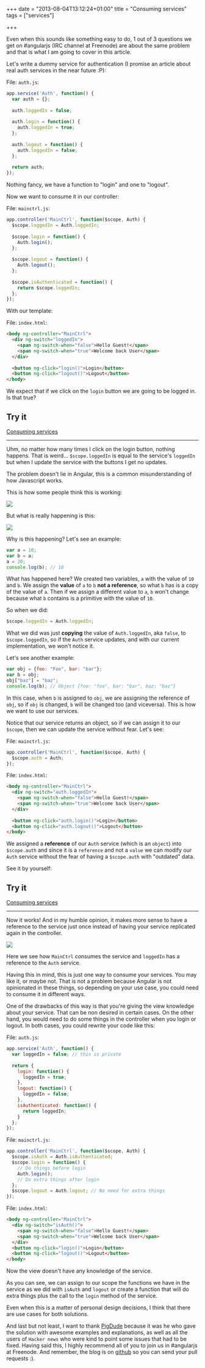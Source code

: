 +++
date = "2013-08-04T13:12:24+01:00"
title = "Consuming services"
tags = ["services"]

+++

Even when this sounds like something easy to do, 1 out of 3 questions we get on #angularjs (IRC channel at Freenode) are about the same problem and that is what I am going to cover in this article.

Let's write a dummy service for authentication (I promise an article about real auth services in the near future :P):

File: `auth.js`:
```javascript
app.service('Auth', function() {
  var auth = {};
  
  auth.loggedIn = false;
  
  auth.login = function() {
    auth.loggedIn = true;
  };
  
  auth.logout = function() {
    auth.loggedIn = false;
  };
  
  return auth;
});
```

<!--more-->

Nothing fancy, we have a function to "login" and one to "logout".

Now we want to consume it in our controller:

File: `mainctrl.js`:
```javascript
app.controller('MainCtrl', function($scope, Auth) {
  $scope.loggedIn = Auth.loggedIn;
  
  $scope.login = function() {
    Auth.login();
  };
  
  $scope.logout = function() {
    Auth.logout();
  };
  
  $scope.isAuthenticated = function() {
    return $scope.loggedIn;
  };
});
```

With our template:

File: `index.html`:
```html
<body ng-controller="MainCtrl">
  <div ng-switch="loggedIn">
    <span ng-switch-when="false">Hello Guest!</span>
    <span ng-switch-when="true">Welcome back User</span>
  </div>
  
  <button ng-click="login()">Login</button>
  <button ng-click="logout()">Logout</button>
</body>
```

We expect that if we click on the `login` button we are going to be logged in. Is that true?

## Try it

<a class="jsbin-embed" href="http://jsbin.com/ajojug/5/embed?live">Consuming services</a><script src="http://static.jsbin.com/js/embed.js"></script>

***

Uhm, no matter how many times I click on the login button, nothing happens. That is weird... `$scope.loggedIn` is equal to the service's `loggedIn` but when I update the service with the buttons I get no updates.

The problem doesn't lie in Angular, this is a common misunderstanding of how Javascript works.

This is how some people think this is working:

![](/images/consumingservices/diag1.jpeg)

But what is really happening is this:

![](/images/consumingservices/diag2.jpg)

Why is this happening? Let's see an example:

```javascript
var a = 10;
var b = a;
a = 20;
console.log(b); // 10
```

What has happened here? We created two variables, `a` with the value of `10` and `b`. We assign the **value** of `a` to `b` **not a reference**, so what `b` has is a copy of the value of `a`. Then if we assign a different value to `a`, `b` won't change because what `b` contains is a primitive with the value of `10`.

So when we did:

```javascript
$scope.loggedIn = Auth.loggedIn;
```

What we did was just **copying** the value of `Auth.loggedIn`, aka `false`, to `$scope.loggedIn`, so if the `Auth` service updates, and with our current implementation, we won't notice it.

Let's see another example:

```javascript
var obj = {foo: "Foo", bar: "bar"};
var b = obj;
obj["baz"] = "baz";
console.log(b); // Object {foo: "foo", bar: "bar", baz: "baz"}
```

In this case, when `b` is assigned to `obj`, we are assigning the reference of `obj`, so if `obj` is changed, `b` will be changed too (and viceversa). This is how we want to use our services.

Notice that our service returns an object, so if we can assign it to our `$scope`, then we can update the service without fear. Let's see:

File: `mainctrl.js`:
```javascript
app.controller('MainCtrl', function($scope, Auth) {
  $scope.auth = Auth;
});
```

File: `index.html`:
```html
<body ng-controller="MainCtrl">
  <div ng-switch="auth.loggedIn">
    <span ng-switch-when="false">Hello Guest!</span>
    <span ng-switch-when="true">Welcome back User</span>
  </div>
  
  <button ng-click="auth.login()">Login</button>
  <button ng-click="auth.logout()">Logout</button>
</body>
```

We assigned a **reference** of our `Auth` service (which is an `object`) into `$scope.auth` and since it is a `reference` and not a `value` we can modify our `Auth` service without the fear of having a `$scope.auth` with "outdated" data.

See it by yourself:

## Try it

<a class="jsbin-embed" href="http://jsbin.com/ajojug/3/embed?live">Consuming services</a><script src="http://static.jsbin.com/js/embed.js"></script>

***

Now it works! And in my humble opinion, it makes more sense to have a reference to the service just once instead of having your service replicated again in the controller.

![](/images/consumingservices/diag3.jpg)

Here we see how `MainCtrl` consumes the service and `loggedIn` has a reference to the `Auth` service.

Having this in mind, this is just one way to consume your services. You may like it, or maybe not. That is not a problem because Angular is not opinionated in these things, so depending on your use case, you could need to consume it in different ways.

One of the drawbacks of this way is that you're giving the view knowledge about your service. That can be non desired in certain cases. On the other hand, you would need to do some things in the controller when you login or logout. In both cases, you could rewrite your code like this:

File: `auth.js`:
```javascript
app.service('Auth', function() {
  var loggedIn = false; // this is private
  
  return {
    login: function() {
      loggedIn = true;
    },
    logout: function() {
      loggedIn = false;
    },
    isAuthenticated: function() {
      return loggedIn;
    }
  };
});
```

File: `mainctrl.js`:
```javascript
app.controller('MainCtrl', function($scope, Auth) {
  $scope.isAuth = Auth.isAuthenticated;
  $scope.login = function() {
    // Do things before login
    Auth.login();
    // Do extra things after login
  };
  $scope.logout = Auth.logout; // No need for extra things
});
```

File: `index.html`:
```html
<body ng-controller="MainCtrl">
  <div ng-switch="isAuth()">
    <span ng-switch-when="false">Hello Guest!</span>
    <span ng-switch-when="true">Welcome back User</span>
  </div>
  <button ng-click="login()">Login</button>
  <button ng-click="logout()">Logout</button>
</body>
```

Now the view doesn't have any knowledge of the service.

As you can see, we can assign to our scope the functions we have in the service as we did with `isAuth` and `logout` or create a function that will do extra things plus the call to the `login` method of the service.

Even when this is a matter of personal design decisions, I think that there are use cases for both solutions.

And last but not least, I want to thank [PigDude](https://oinksoft.com/) because it was he who gave the solution with awesome examples and explanations, as well as all the users of `Hacker news` who were kind to point some issues that had to be fixed. Having said this, I highly recommend all of you to join us in #angularjs at Freenode. And remember, the blog is on [github](https://github.com/Foxandxss/angular-tips) so you can send your pull requests :).
